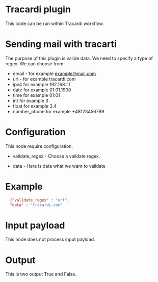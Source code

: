 # Tracardi plugin

This code can be run within Tracardi workflow.

# Sending mail with tracarti

The purpose of this plugin is valide data. We need to specify a type of regex. We can choose from:

* email - for example example@mail.com
* url - for example tracardi.com
* ipv4 for example 192.168.1.1
* date for example 01.01.1900
* time for example 01:01
* int for example 3
* float for example 3.4
* number_phone for example +48123456789


# Configuration

This node require configuration.

* validate_regex - Choose a validate regex. 

* data - Here is data what we want to validate

# Example
```json
  {"validate_regex" : "url",
  "data" : "tracardi.com"
```

# Input payload
This node does not process input payload.

# Output

This is two output True and False.
